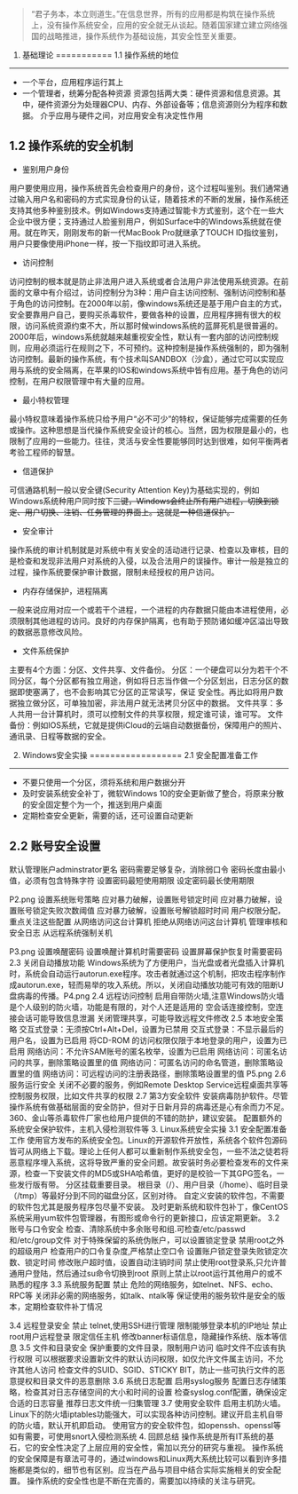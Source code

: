 
>“君子务本，本立则道生。”在信息世界，所有的应用都是构筑在操作系统上，没有操作系统安全，应用的安全就无从谈起。随着国家建立建立网络强国的战略推进，操作系统作为基础设施，其安全性至关重要。

1. 基础理论
===========
1.1 操作系统的地位
-----------------
* 一个平台，应用程序运行其上
* 一个管理者，统筹分配各种资源
资源包括两大类：硬件资源和信息资源。其中，硬件资源分为处理器CPU、内存、外部设备等；信息资源则分为程序和数据。
介乎应用与硬件之间，对应用安全有决定性作用

1.2 操作系统的安全机制
---------------------
* 鉴别用户身份

用户要使用应用，操作系统首先会检查用户的身份，这个过程叫鉴别。我们通常通过输入用户名和密码的方式实现身份的认证，随着技术的不断的发展，操作系统还支持其他多种鉴别技术。例如Windows支持通过智能卡方式鉴别，这个在一些大企业中很方便；支持通过人脸鉴别用户，例如Surface中的Windows系统就在使用。就在昨天，刚刚发布的新一代MacBook Pro就继承了TOUCH ID指纹鉴别，用户只要像使用iPhone一样，按一下指纹即可进入系统。

* 访问控制

访问控制的根本就是防止非法用户进入系统或者合法用户非法使用系统资源。在前面的文章中有介绍过，访问控制分为3种：用户自主访问控制、强制访问控制和基于角色的访问控制。在2000年以前，像windows系统还是基于用户自主的方式，安全要靠用户自己，要购买杀毒软件，要做各种的设置，应用程序拥有很大的权限，访问系统资源约束不大，所以那时候windows系统的蓝屏死机是很普遍的。2000年后，windows系统就越来越重视安全性，默认有一套内部的访问控制规则，应用必须运行在规则之下，不可预约。这种控制是操作系统强制的，即为强制访问控制。最新的操作系统，有个技术叫SANDBOX（沙盒），通过它可以实现应用与系统的安全隔离，在苹果的IOS和windows系统中皆有应用。基于角色的访问控制，在用户权限管理中有大量的应用。

* 最小特权管理

最小特权意味着操作系统只给予用户“必不可少”的特权，保证能够完成需要的任务或操作。这种思想是当代操作系统安全设计的核心。当然，因为权限是最小的，也限制了应用的一些能力。往往，灵活与安全性要能够同时达到很难，如何平衡两者考验工程师的智慧。

* 信道保护

可信通路机制一般以安全键(Security Attention Key)为基础实现的，例如Windows系统种用户同时按下<CTRL><ALT><DEL>三键，Windows会终止所有用户进程，切换到锁定、用户切换、注销、任务管理的界面上。这就是一种信道保护。

* 安全审计

操作系统的审计机制就是对系统中有关安全的活动进行记录、检查以及审核，目的是检查和发现非法用户对系统的入侵，以及合法用户的误操作。审计一般是独立的过程，操作系统要保护审计数据，限制未经授权的用户访问。

* 内存存储保护，进程隔离

一般来说应用对应一个或若干个进程，一个进程的内存数据只能由本进程使用，必须限制其他进程的访问。良好的内存保护隔离，也有助于预防诸如缓冲区溢出导致的数据恶意修改风险。

* 文件系统保护

主要有4个方面：分区、文件共享、文件备份。
分区：一个硬盘可以分为若干个不同分区，每个分区都有独立用途，例如将日志当作做一个分区划出，日志分区的数据即使塞满了，也不会影响其它分区的正常读写，保证   安全性。再比如将用户数据独立做分区，可单独加密，非法用户就无法拷贝分区中的数据。
文件共享：多人共用一台计算机时，须可以控制文件的共享权限，规定谁可读，谁可写。
文件备份：例如IOS系统，它就是提供iCloud的云端自动数据备份，保障用户的照片、通讯录、日程等数据的安全。

2. Windows安全实操
==================
2.1 安全配置准备工作
-------------------
* 不要只使用一个分区，须将系统和用户数据分开
* 及时安装系统安全补丁，微软Windows 10的安全更新做了整合，将原来分散的安全固定整个为一个，推送到用户桌面
* 定期检查安全更新，需要的话，还可设置自动更新

2.2 账号安全设置
---------------
默认管理账户adminstrator更名
密码需要足够复杂，消除弱口令
密码长度由最小值，必须有包含特殊字符
设置密码最短使用期限
设定密码最长使用期限

P2.png
设置系统账号策略
应对暴力破解，设置账号锁定时间
应对暴力破解，设置账号锁定失败次数阈值
应对暴力破解，设置账号解锁超时时间
用户权限分配，重点关注这些配置
从网络访问这台计算机
拒绝从网络访问这台计算机
管理审核和安全日志
从远程系统强制关机

P3.png
设置唤醒密码
设置唤醒计算机时需要密码
设置屏幕保护恢复时需要密码
2.3 关闭自动播放功能
Windows系统为了方便用户，当光盘或者光盘插入计算机时，系统会自动运行autorun.exe程序。攻击者就通过这个机制，把攻击程序制作成autorun.exe，轻而易举的攻入系统。所以，关闭自动播放功能可有效的阻断U盘病毒的传播。P4.png
2.4 远程访问控制
启用自带防火墙,注意Windows防火墙是个人级别的防火墙，功能是有限的，对个人还是适用的
空会话连接控制，空连接会话可能导致信息泄漏
关闭管理共享，可能导致远程文件修改
2.5 本地安全策略
交互式登录：无须按Ctrl+Alt+Del，设置为已禁用
交互式登录：不显示最后的用户名，设置为已启用
将CD-ROM 的访问权限仅限于本地登录的用户，设置为已启用
网络访问：不允许SAM账号的匿名枚举，设置为已启用
网络访问：可匿名访问的共享，删除策略设置里的值
网络访问：可匿名访问的命名管道，删除策略设置里的值
网络访问：可远程访问的注册表路径，删除策略设置里的值
P5.png
2.6 服务运行安全
关闭不必要的服务，例如Remote Desktop Service远程桌面共享等
控制服务权限，比如文件共享的权限
2.7 第3方安全软件
安装病毒防护软件。尽管操作系统有做基础层面的安全防护，但对于日新月异的病毒还是心有余而力不足。360、金山等杀毒软件厂家也给用户提供的不错的防护，建议安装。
配置额外的系统安全保护软件，主机入侵检测软件等
3. Linux系统安全实操
3.1 安全配置准备工作
使用官方发布的系统安全包。Linux的开源软件开放性，系统各个软件包源码皆可从网络上下载。理论上任何人都可以重新制作系统安全包，一些不法之徒若将恶意程序埋入系统，这将导致严重的安全问题。故安装时务必要检查发布的文件来源，检查一下安装文件的MD5或SHA哈希值，更好的是校验一下其GPG签名，一些发行版有带。
分区挂载重要目录。 根目录（/）、用户目录（/home）、临时目录（/tmp）等最好分到不同的磁盘分区，区别对待。
自定义安装的软件包，不需要的软件包尤其是服务程序包尽量不安装。
及时更新系统和软件包补丁，像CentOS系统采用yum软件包管理器，有图形或命令行的更新接口，应该定期更新。
3.2 账号与口令安全
检查、清除系统中多余账号和组.可检查/etc/passwd和/etc/group文件
对于特殊保留的系统伪账户，可以设置锁定登录
禁用root之外的超级用户
检查用户的口令复杂度,严格禁止空口令
设置账户锁定登录失败锁定次数、锁定时间
修改账户超时值，设置自动注销时间
禁止使用root登录系,只允许普通用户登陆，然后通过su命令切换到root
原则上禁止以root运行其他用户的或不熟悉的程序
3.3 系统服务配置
禁止 危险的网络服务，如telnet、NFS、echo、RPC等
关闭非必需的网络服务，如talk、ntalk等
保证使用的服务软件是安全的版本，定期检查软件补丁情况

3.4 远程登录安全
禁止 telnet,使用SSH进行管理
限制能够登录本机的IP地址
禁止root用户远程登录
限定信任主机
修改banner标语信息，隐藏操作系统、版本等信息
3.5 文件和目录安全
保护重要的文件目录，限制用户访问
临时文件不应该有执行权限
可以根据要求设置新文件的默认访问权限，如仅允许文件属主访问，不允许其他人访问
检查文件的SUID、SGID、STICKY BIT，防止一些可执行文件的恶意提权和目录文件的恶意删除
3.6 系统日志配置
启用syslog服务
配置日志存储策略，检查其对日志存储空间的大小和时间的设置
检查syslog.conf配置，确保设定合适的日志容量
推荐日志文件统一归集管理
3.7 使用安全软件
启用主机防火墙。Linux下的防火墙iptables功能强大，可以实现各种访问控制。建议开启主机自带的防火墙，默认开机即启动。
使用官方的安全软件包，如openssh、openssl等
如有需要，可使用snort入侵检测系统
4. 回顾总结
操作系统是所有IT系统的基石，它的安全性决定了上层应用的安全性，需加以充分的研究与重视。
操作系统的安全保障是有章法可寻的，通过windows和Linux两大系统比较可以看到许多措施都是类似的，细节也有区别。应当在产品与项目中结合实际实施相关的安全配置。
操作系统的安全性也是不断在完善的，需要加以持续的关注与研究。
